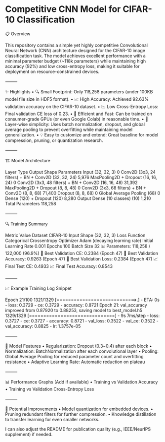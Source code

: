 # Competitive CNN Model for CIFAR-10 Classification

 

📋 Overview

This repository contains a simple yet highly competitive Convolutional Neural Network (CNN) architecture designed for the CIFAR-10 image classification task. The model achieves excellent performance with a minimal parameter budget (~118k parameters) while maintaining high accuracy (92%) and low cross-entropy loss, making it suitable for deployment on resource-constrained devices.

⸻

✨ Highlights
	•	🔍 Small Footprint: Only 118,258 parameters (under 100KB model file size in HDF5 format).
	•	📈 High Accuracy: Achieved 92.63% validation accuracy on the CIFAR-10 dataset.
	•	📉 Low Cross-Entropy Loss: Final validation CE loss of 0.23.
	•	🚀 Efficient and Fast: Can be trained on consumer-grade GPUs (or even Google Colab) in reasonable time.
	•	🧩 Layer-wise simplicity: Uses batch normalization, dropout, and global average pooling to prevent overfitting while maintaining model generalization.
	•	💡 Easy to customize and extend: Great baseline for model compression, pruning, or quantization research.

⸻

🏗️ Model Architecture

Layer Type	Output Shape	Parameters
Input	(32, 32, 3)	0
Conv2D (3x3, 24 filters) + BN + Conv2D	(32, 32, 24)	5,976
MaxPooling2D + Dropout	(16, 16, 24)	0
Conv2D (3x3, 48 filters) + BN + Conv2D	(16, 16, 48)	31,392
MaxPooling2D + Dropout	(8, 8, 48)	0
Conv2D (3x3, 68 filters) + BN + Conv2D	(8, 8, 68)	71,400
Dropout	(8, 8, 68)	0
Global Average Pooling	(68)	0
Dense (120) + Dropout	(120)	8,280
Output Dense (10 classes)	(10)	1,210
Total Parameters	118,258	


⸻

🔍 Training Summary

Metric	Value
Dataset	CIFAR-10
Input Shape	(32, 32, 3)
Loss Function	Categorical Crossentropy
Optimizer	Adam (decaying learning rate)
Initial Learning Rate	0.001
Epochs	100
Batch Size	32
📊 Parameters: 118,258 / 122,000 (96.9%)
🎯 Best Validation CE: 0.2384 (Epoch 47)
🎯 Best Validation Accuracy: 0.9263 (Epoch 47)
🎯 Best Validation Loss: 0.2384 (Epoch 47)
📈 Final Test CE: 0.4933
📈 Final Test Accuracy: 0.8543
​


⸻

📈 Example Training Log Snippet

Epoch 21/100
1321/1329 [============================>.] - ETA: 0s - loss: 0.3729 - ce: 0.3729 - accuracy: 0.8721
Epoch 21: val_accuracy improved from 0.87920 to 0.88253, saving model to best_model.h5
1329/1329 [==============================] - 9s 7ms/step - loss: 0.3727 - ce: 0.3727 - accuracy: 0.8721 - val_loss: 0.3522 - val_ce: 0.3522 - val_accuracy: 0.8825 - lr: 1.3757e-05


⸻

🔨 Model Features
	•	Regularization: Dropout (0.3~0.4) after each block
	•	Normalization: BatchNormalization after each convolutional layer
	•	Pooling: Global Average Pooling for reduced parameter count and overfitting resistance
	•	Adaptive Learning Rate: Automatic reduction on plateau

⸻

📊 Performance Graphs (Add if available)
	•	Training vs Validation Accuracy
	•	Training vs Validation Cross-Entropy Loss

⸻

🧩 Potential Improvements
	•	Model quantization for embedded devices.
	•	Pruning redundant filters for further compression.
	•	Knowledge distillation to transfer learning for even smaller networks.


I can also adjust the README for publication quality (e.g., IEEE/NeurIPS supplement) if needed.
